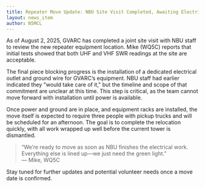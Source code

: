 ```yaml
---
title: Repeater Move Update: NBU Site Visit Completed, Awaiting Electrical Work
layout: news_item
author: N5MCL
---
```

As of August 2, 2025, GVARC has completed a joint site visit with NBU staff to review the new repeater equipment location. Mike (WQ5C) reports that initial tests showed that both UHF and VHF SWR readings at the site are acceptable.

The final piece blocking progress is the installation of a dedicated electrical outlet and ground wire for GVARC’s equipment. NBU staff had earlier indicated they "would take care of it," but the timeline and scope of that commitment are unclear at this time. This step is critical, as the team cannot move forward with installation until power is available.

Once power and ground are in place, and equipment racks are installed, the move itself is expected to require three people with pickup trucks and will be scheduled for an afternoon. The goal is to complete the relocation quickly, with all work wrapped up well before the current tower is dismantled.

> “We’re ready to move as soon as NBU finishes the electrical work. Everything else is lined up—we just need the green light.”  
> — Mike, WQ5C

Stay tuned for further updates and potential volunteer needs once a move date is confirmed.